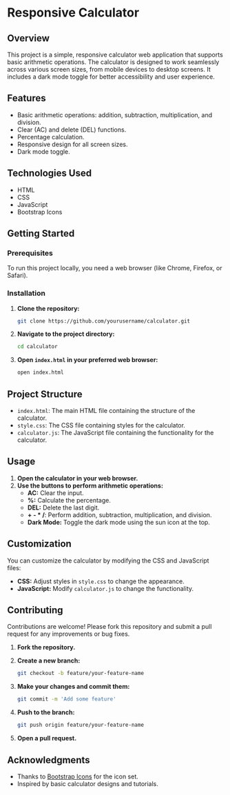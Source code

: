 # Responsive Calculator

## Overview

This project is a simple, responsive calculator web application that supports basic arithmetic operations. The calculator is designed to work seamlessly across various screen sizes, from mobile devices to desktop screens. It includes a dark mode toggle for better accessibility and user experience.

## Features

- Basic arithmetic operations: addition, subtraction, multiplication, and division.
- Clear (AC) and delete (DEL) functions.
- Percentage calculation.
- Responsive design for all screen sizes.
- Dark mode toggle.

## Technologies Used

- HTML
- CSS
- JavaScript
- Bootstrap Icons

## Getting Started

### Prerequisites

To run this project locally, you need a web browser (like Chrome, Firefox, or Safari).

### Installation

1. **Clone the repository:**

    ```sh
    git clone https://github.com/yourusername/calculator.git
    ```

2. **Navigate to the project directory:**

    ```sh
    cd calculator
    ```

3. **Open `index.html` in your preferred web browser:**

    ```sh
    open index.html
    ```

## Project Structure

- `index.html`: The main HTML file containing the structure of the calculator.
- `style.css`: The CSS file containing styles for the calculator.
- `calculator.js`: The JavaScript file containing the functionality for the calculator.

## Usage

1. **Open the calculator in your web browser.**
2. **Use the buttons to perform arithmetic operations:**
    - **AC:** Clear the input.
    - **%:** Calculate the percentage.
    - **DEL:** Delete the last digit.
    - **+ - * /**: Perform addition, subtraction, multiplication, and division.
    - **Dark Mode:** Toggle the dark mode using the sun icon at the top.

## Customization

You can customize the calculator by modifying the CSS and JavaScript files:

- **CSS:** Adjust styles in `style.css` to change the appearance.
- **JavaScript:** Modify `calculator.js` to change the functionality.

## Contributing

Contributions are welcome! Please fork this repository and submit a pull request for any improvements or bug fixes.

1. **Fork the repository.**
2. **Create a new branch:**

    ```sh
    git checkout -b feature/your-feature-name
    ```

3. **Make your changes and commit them:**

    ```sh
    git commit -m 'Add some feature'
    ```

4. **Push to the branch:**

    ```sh
    git push origin feature/your-feature-name
    ```

5. **Open a pull request.**


## Acknowledgments

- Thanks to [Bootstrap Icons](https://icons.getbootstrap.com/) for the icon set.
- Inspired by basic calculator designs and tutorials.



